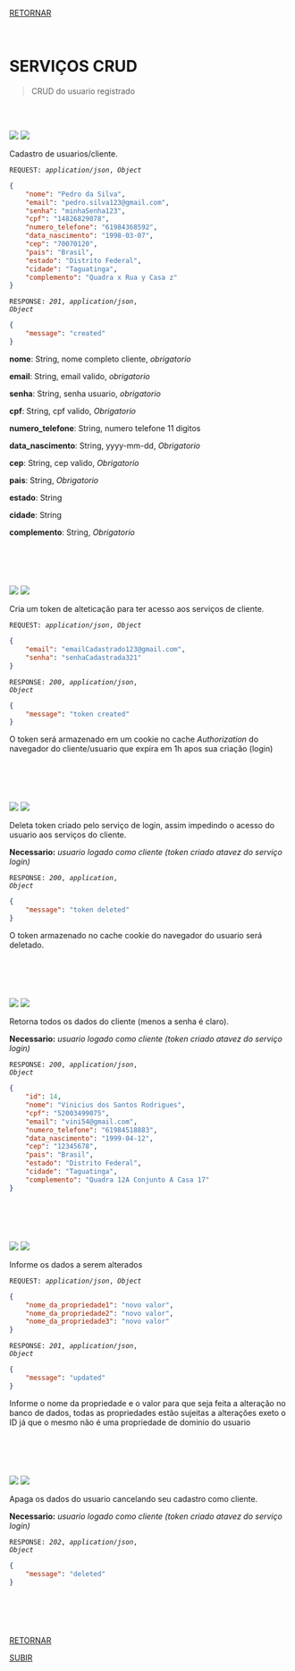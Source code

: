 [RETORNAR](../README.md)

<br>

# SERVIÇOS CRUD
> CRUD do usuario registrado

<br>
<br>

![](https://img.shields.io/static/v1?label=&message=POST&color=268fbe&style=for-the-badge) ![](https://img.shields.io/static/v1?label=&message=/cliente&color=eafde6&style=for-the-badge)

Cadastro de usuarios/cliente.

<code>REQUEST: *application/json*, *Object*</code>
~~~json
{
    "nome": "Pedro da Silva",
    "email": "pedro.silva123@gmail.com",
    "senha": "minhaSenha123",
    "cpf": "14826829078",
    "numero_telefone": "61984368592",
    "data_nascimento": "1998-03-07",
    "cep": "70070120",
    "pais": "Brasil",
    "estado": "Distrito Federal",
    "cidade": "Taguatinga",
    "complemento": "Quadra x Rua y Casa z"
}
~~~

<code>RESPONSE: *201*, *application/json*, *Object*</code>
~~~json
{
    "message": "created"
}
~~~

**nome**: String, nome completo cliente, *obrigatorio*

**email**: String, email valido, *obrigatorio*

**senha**: String, senha usuario, *obrigatorio* 

**cpf**: String, cpf valido, *Obrigatorio*

**numero_telefone**: String, numero telefone 11 digitos

**data_nascimento**: String, yyyy-mm-dd, *Obrigatorio* 

**cep**: String, cep valido, *Obrigatorio*

**pais**: String, *Obrigatorio*

**estado**: String

**cidade**: String

**complemento**: String, *Obrigatorio*

#

<br>
<br>

![](https://img.shields.io/static/v1?label=&message=POST&color=268fbe&style=for-the-badge) ![](https://img.shields.io/static/v1?label=&message=/cliente/login&color=eafde6&style=for-the-badge)

Cria um token de alteticação para ter acesso aos serviços de cliente.

<code>REQUEST: *application/json*, *Object*</code>
~~~json
{
    "email": "emailCadastrado123@gmail.com",
    "senha": "senhaCadastrada321"
}
~~~

<code>RESPONSE: *200*, *application/json*, *Object*</code>
~~~json
{
    "message": "token created"
}
~~~

O token será armazenado em um cookie no cache *Authorization* do navegador do cliente/usuario que expira em 1h apos sua criação (login)

#

<br>
<br>

![](https://img.shields.io/static/v1?label=&message=DELETE&color=e35241&style=for-the-badge) ![](https://img.shields.io/static/v1?label=&message=/cliente/logout&color=eafde6&style=for-the-badge)

Deleta token criado pelo serviço de login, assim impedindo o acesso do usuario aos serviços do cliente.

**Necessario:** *usuario logado como cliente (token criado atavez do serviço login)*

<code>RESPONSE: *200*, *application*, *Object*</code>
~~~json
{
    "message": "token deleted"
}
~~~

O token armazenado no cache cookie do navegador do usuario será deletado.

#

<br>
<br>

![](https://img.shields.io/static/v1?label=&message=GET&color=77ab59&style=for-the-badge) ![](https://img.shields.io/static/v1?label=&message=/cliente&color=eafde6&style=for-the-badge)

Retorna todos os dados do cliente (menos a senha é claro).

**Necessario:** *usuario logado como cliente (token criado atavez do serviço login)*

<code>RESPONSE: *200*, *application/json*, *Object*</code>
~~~json
{
	"id": 14,
	"nome": "Vinicius dos Santos Rodrigues",
	"cpf": "52003499075",
	"email": "vini54@gmail.com",
	"numero_telefone": "61984518883",
	"data_nascimento": "1999-04-12",
	"cep": "12345678",
	"pais": "Brasil",
	"estado": "Distrito Federal",
	"cidade": "Taguatinga",
	"complemento": "Quadra 12A Conjunto A Casa 17"
}
~~~

#

<br>
<br>

![](https://img.shields.io/static/v1?label=&message=PUT&color=f5dd7e&style=for-the-badge) ![](https://img.shields.io/static/v1?label=&message=/cliente&color=eafde6&style=for-the-badge)

Informe os dados a serem alterados

<code>REQUEST: *application/json*, *Object*</code>
~~~json
{
    "nome_da_propriedade1": "novo valor",
    "nome_da_propriedade2": "novo valor",
    "nome_da_propriedade3": "novo valor"
}
~~~

<code>RESPONSE: *201*, *application/json*, *Object*</code>
~~~json
{
    "message": "updated"
}
~~~

Informe o nome da propriedade e o valor para que seja feita a alteração no banco de dados, todas as propriedades estão sujeitas a alterações exeto o ID já que o mesmo não é uma propriedade de dominio do usuario

#

<br>
<br>

![](https://img.shields.io/static/v1?label=&message=DELETE&color=e35241&style=for-the-badge) ![](https://img.shields.io/static/v1?label=&message=/cliente&color=eafde6&style=for-the-badge)

Apaga os dados do usuario cancelando seu cadastro como cliente.

**Necessario:** *usuario logado como cliente (token criado atavez do serviço login)*

<code>RESPONSE: *202*, *application/json*, *Object*</code>
~~~json
{
    "message": "deleted"
}
~~~

#

<br>
<br>

[RETORNAR](../README.md)

[SUBIR](#serviços-crud)
